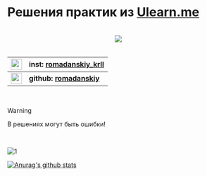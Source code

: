 # Решения практик из [Ulearn.me](https://ulearn.me)

</br>

<div align="center">
    <img src="https://i.hizliresim.com/PDpmQ7.gif">
</div>  

</br>

[inst]: https://www.instagram.com/romadanskiy_krll/
[github]: https://github.com/romadanskiy

|[<img src="https://www.flaticon.com/svg/static/icons/svg/1384/1384015.svg" width="25">][inst]|inst: [romadanskiy_krll](https://www.instagram.com/romadanskiy_krll/)|
| -------------: |:-------------|
|[<img src="https://www.flaticon.com/svg/static/icons/svg/733/733609.svg" width="25">][github]|**github: [romadanskiy](https://github.com/romadanskiy)**|  

</br>

> [!WARNING]  
> В решениях могут быть ошибки!  

</br>

![1](https://github-readme-stats.vercel.app/api/top-langs/?username=romadanskiy)

[![Anurag's github stats](https://github-readme-stats.vercel.app/api?username=romadanskiy)](https://github.com/anuraghazra/github-readme-stats)